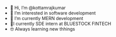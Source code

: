 - 👋 Hi, I’m @kottamrajkumar
- 👀 I’m interested in software development
- 🌱 I’m currently MERN development
- 🏣I currently  SDE intern at BLUESTOCK FINTECH
- 🤓 Always learning new thhings


  

<!---
kottamrajkumar/kottamrajkumar is a ✨ special ✨ repository because its `README.md` (this file) appears on your GitHub profile.
You can click the Preview link to take a look at your changes.
--->
